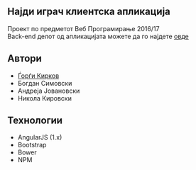 ## Најди игрaч клиентска апликација
Проект по предметот Веб Програмирање 2016/17<br />
Back-end делот од апликацијата можете да го најдете [овде](https://github.com/kirkovg/najdi-igrac-resource)

## Автори
* [Ѓорѓи Кирков](https://github.com/kirkovg)
* Богдан Симовски
* Андреја Јовановски
* Никола Кировски

## Технологии
* AngularJS (1.x)
* Bootstrap
* Bower
* NPM

